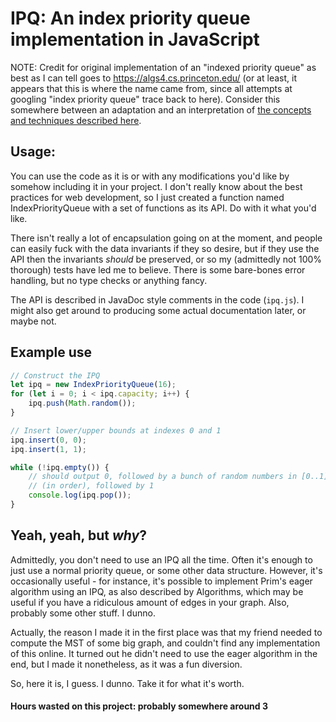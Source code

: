 # IPQ: An index priority queue implementation in JavaScript

NOTE: Credit for original implementation of an "indexed priority queue" as best
as I can tell goes to https://algs4.cs.princeton.edu/ (or at least, it appears
that this is where the name came from, since all attempts at googling "index
priority queue" trace back to here). Consider this somewhere between an
adaptation and an interpretation of [the concepts and techniques described
here](https://algs4.cs.princeton.edu/24pq/).

## Usage:

You can use the code as it is or with any modifications you'd like by somehow
including it in your project. I don't really know about the best practices for
web development, so I just created a function named IndexPriorityQueue with a
set of functions as its API. Do with it what you'd like.

There isn't really a lot of encapsulation going on at the moment, and people
can easily fuck with the data invariants if they so desire, but if they use
the API then the invariants _should_ be preserved, or so my (admittedly not 100%
thorough) tests have led me to believe. There is some bare-bones error handling,
but no type checks or anything fancy.

The API is described in JavaDoc style comments in the code (`ipq.js`). I might
also get around to producing some actual documentation later, or maybe not.

## Example use

```js
// Construct the IPQ
let ipq = new IndexPriorityQueue(16);
for (let i = 0; i < ipq.capacity; i++) {
    ipq.push(Math.random());
}

// Insert lower/upper bounds at indexes 0 and 1
ipq.insert(0, 0);
ipq.insert(1, 1);

while (!ipq.empty()) {
    // should output 0, followed by a bunch of random numbers in [0..1]
    // (in order), followed by 1
    console.log(ipq.pop());
}
```

## Yeah, yeah, but _why_?

Admittedly, you don't need to use an IPQ all the time. Often it's enough to just
use a normal priority queue, or some other data structure. However, it's
occasionally useful - for instance, it's possible to implement Prim's eager
algorithm using an IPQ, as also described by Algorithms, which may be useful if
you have a ridiculous amount of edges in your graph. Also, probably some other
stuff. I dunno.

Actually, the reason I made it in the first place was that my friend needed to
compute the MST of some big graph, and couldn't find any implementation of this
online. It turned out he didn't need to use the eager algorithm in the end, but
I made it nonetheless, as it was a fun diversion.

So, here it is, I guess. I dunno. Take it for what it's worth.

#### Hours wasted on this project: probably somewhere around 3
